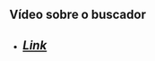 ## **Vídeo sobre o buscador**
- ## *[Link](https://drive.google.com/file/d/1fPzz4xyDtwFsSjo5hxwdIzKVyK4nYPuL/view?usp=share_link)*
